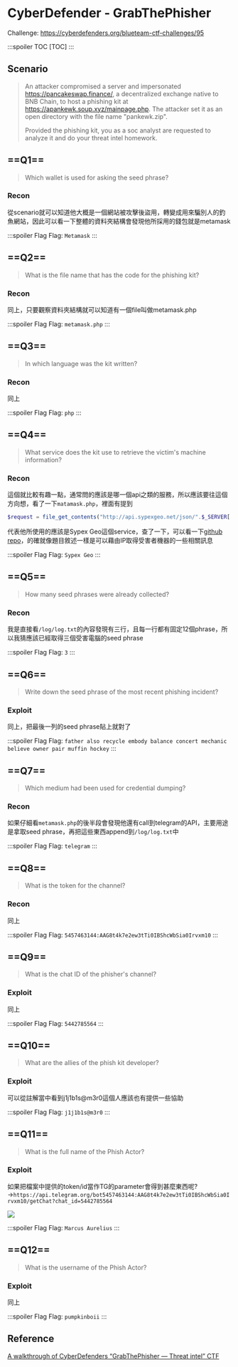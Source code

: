 # CyberDefender - GrabThePhisher
Challenge: https://cyberdefenders.org/blueteam-ctf-challenges/95

:::spoiler TOC
[TOC]
:::

## Scenario
> An attacker compromised a server and impersonated https://pancakeswap.finance/, a decentralized exchange native to BNB Chain, to host a phishing kit at https://apankewk.soup.xyz/mainpage.php. The attacker set it as an open directory with the file name "pankewk.zip". 
>
>Provided the phishing kit, you as a soc analyst are requested to analyze it and do your threat intel homework.

## ==Q1==
> Which wallet is used for asking the seed phrase? 
### Recon
從scenario就可以知道他大概是一個網站被攻擊後盜用，轉變成用來騙別人的釣魚網站，因此可以看一下整體的資料夾結構會發現他所採用的錢包就是metamask

:::spoiler Flag
Flag: `Metamask`
:::
## ==Q2==
> What is the file name that has the code for the phishing kit? 
### Recon
同上，只要觀察資料夾結構就可以知道有一個file叫做metamask.php

:::spoiler Flag
Flag: `metamask.php`
:::
## ==Q3==
> In which language was the kit written? 
### Recon
同上

:::spoiler Flag
Flag: `php`
:::
## ==Q4==
>What service does the kit use to retrieve the victim's machine information? 
### Recon
這個就比較有趣一點，通常問的應該是哪一個api之類的服務，所以應該要往這個方向想，看了一下`matamask.php`，裡面有提到
```php
$request = file_get_contents("http://api.sypexgeo.net/json/".$_SERVER['REMOTE_ADDR']); 
```
代表他所使用的應該是Sypex Geo這個service，查了一下，可以看一下[github repo](https://github.com/hostbrook/sypex-geo)，的確就像題目敘述一樣是可以藉由IP取得受害者機器的一些相關訊息

:::spoiler Flag
Flag: `Sypex Geo`
:::
## ==Q5==
>How many seed phrases were already collected? 
### Recon
我是直接看`/log/log.txt`的內容發現有三行，且每一行都有固定12個phrase，所以我猜應該已經取得三個受害電腦的seed phrase

:::spoiler Flag
Flag: `3`
:::
## ==Q6==
>Write down the seed phrase of the most recent phishing incident? 
### Exploit
同上，把最後一列的seed phrase貼上就對了

:::spoiler Flag
Flag: `father also recycle embody balance concert mechanic believe owner pair muffin hockey`
:::
## ==Q7==
> Which medium had been used for credential dumping? 
### Recon
如果仔細看`metamask.php`的後半段會發現他還有call到telegram的API，主要用途是拿取seed phrase，再把這些東西append到`/log/log.txt`中

:::spoiler Flag
Flag: `telegram`
:::
## ==Q8==
> What is the token for the channel? 
### Recon
同上

:::spoiler Flag
Flag: `5457463144:AAG8t4k7e2ew3tTi0IBShcWbSia0Irvxm10`
:::
## ==Q9==
> What is the chat ID of the phisher's channel? 
### Exploit
同上

:::spoiler Flag
Flag: `5442785564`
:::
## ==Q10==
> What are the allies of the phish kit developer? 
### Exploit
可以從註解當中看到j1j1b1s@m3r0這個人應該也有提供一些協助

:::spoiler Flag
Flag: `j1j1b1s@m3r0`
:::
## ==Q11==
> What is the full name of the Phish Actor? 
### Exploit
如果把檔案中提供的token/id當作TG的parameter會得到甚麼東西呢?$\to$`https://api.telegram.org/bot5457463144:AAG8t4k7e2ew3tTi0IBShcWbSia0Irvxm10/getChat?chat_id=5442785564`

![](https://hackmd.io/_uploads/HkeL-lHfp.png)

:::spoiler Flag
Flag: `Marcus Aurelius`
:::
## ==Q12==
> What is the username of the Phish Actor? 
### Exploit
同上

:::spoiler Flag
Flag: `pumpkinboii`
:::
## Reference
[A walkthrough of CyberDefenders “GrabThePhisher — Threat intel” CTF](https://medium.com/@eduzorkamsi/a-walkthrough-of-cyberdefenders-grabthephisher-threat-intel-ctf-dfdb4f8ce525)